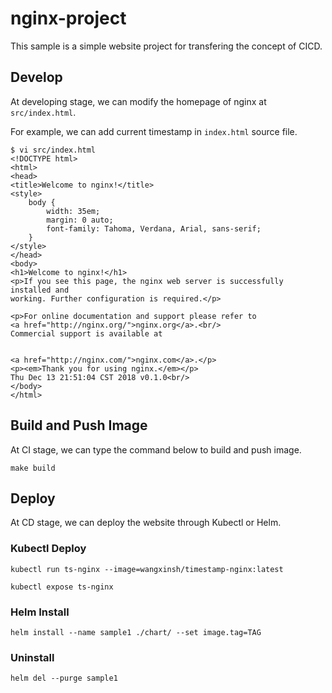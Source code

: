 # nginx-project
This sample is a simple website project for transfering the concept of CICD.

## Develop

At developing stage, we can modify the homepage of nginx at `src/index.html`.

For example, we can add current timestamp in `index.html` source file.

```
$ vi src/index.html
<!DOCTYPE html>
<html>
<head>
<title>Welcome to nginx!</title>
<style>
    body {
        width: 35em;
        margin: 0 auto;
        font-family: Tahoma, Verdana, Arial, sans-serif;
    }
</style>
</head>
<body>
<h1>Welcome to nginx!</h1>
<p>If you see this page, the nginx web server is successfully installed and
working. Further configuration is required.</p>

<p>For online documentation and support please refer to
<a href="http://nginx.org/">nginx.org</a>.<br/>
Commercial support is available at


<a href="http://nginx.com/">nginx.com</a>.</p>
<p><em>Thank you for using nginx.</em></p>
Thu Dec 13 21:51:04 CST 2018 v0.1.0<br/>
</body>
</html>
```

## Build and Push Image

At CI stage, we can type the command below to build and push image.
```
make build
```

## Deploy

At CD stage, we can deploy the website through Kubectl or Helm.
### Kubectl Deploy
```
kubectl run ts-nginx --image=wangxinsh/timestamp-nginx:latest
```

```
kubectl expose ts-nginx 
```

### Helm Install

```
helm install --name sample1 ./chart/ --set image.tag=TAG
```

### Uninstall

```
helm del --purge sample1
```

